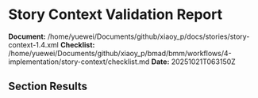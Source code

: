 # Story Context Validation Report

**Document:** /home/yuewei/Documents/github/xiaoy_p/docs/stories/story-context-1.4.xml
**Checklist:** /home/yuewei/Documents/github/xiaoy_p/bmad/bmm/workflows/4-implementation/story-context/checklist.md
**Date:** 20251021T063150Z

## Section Results
